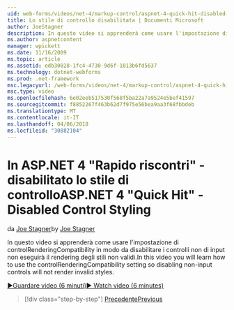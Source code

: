 ```yaml
---
uid: web-forms/videos/net-4/markup-control/aspnet-4-quick-hit-disabled-control-styling
title: Lo stile di controllo disabilitata | Documenti Microsoft
author: JoeStagner
description: In questo video si apprenderà come usare l'impostazione di controlRenderingCompatibility in modo da disabilitare i controlli non di input non eseguirà il rendering degli stili non validi.
ms.author: aspnetcontent
manager: wpickett
ms.date: 11/16/2009
ms.topic: article
ms.assetid: edb30028-1fc4-4730-9d6f-1013b6fd5637
ms.technology: dotnet-webforms
ms.prod: .net-framework
msc.legacyurl: /web-forms/videos/net-4/markup-control/aspnet-4-quick-hit-disabled-control-styling
msc.type: video
ms.openlocfilehash: 6e02eeb517530f568f5ba22a7a9524e5bef41597
ms.sourcegitcommit: f8852267f463b62d7f975e56bea9aa3f68fbbdeb
ms.translationtype: MT
ms.contentlocale: it-IT
ms.lasthandoff: 04/06/2018
ms.locfileid: "30882104"
---
```

<a name="aspnet-4-quick-hit---disabled-control-styling"></a><span data-ttu-id="15e35-103">In ASP.NET 4 "Rapido riscontri" - disabilitato lo stile di controllo</span><span class="sxs-lookup"><span data-stu-id="15e35-103">ASP.NET 4 "Quick Hit" - Disabled Control Styling</span></span>
====================
<span data-ttu-id="15e35-104">da [Joe Stagner](https://github.com/JoeStagner)</span><span class="sxs-lookup"><span data-stu-id="15e35-104">by [Joe Stagner](https://github.com/JoeStagner)</span></span>

<span data-ttu-id="15e35-105">In questo video si apprenderà come usare l'impostazione di controlRenderingCompatibility in modo da disabilitare i controlli non di input non eseguirà il rendering degli stili non validi.</span><span class="sxs-lookup"><span data-stu-id="15e35-105">In this video you will learn how to use the controlRenderingCompatibility setting so disabling non-input controls will not render invalid styles.</span></span> 

[<span data-ttu-id="15e35-106">&#9654;Guardare video (6 minuti)</span><span class="sxs-lookup"><span data-stu-id="15e35-106">&#9654; Watch video (6 minutes)</span></span>](https://channel9.msdn.com/Blogs/ASP-NET-Site-Videos/aspnet-4-quick-hit-disabled-control-styling)

> [!div class="step-by-step"]
> [<span data-ttu-id="15e35-107">Precedente</span><span class="sxs-lookup"><span data-stu-id="15e35-107">Previous</span></span>](aspnet-4-quick-hit-hidden-field-divs.md)
